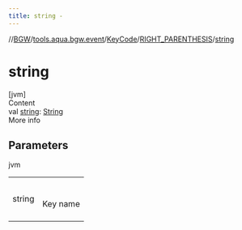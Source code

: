 ```yaml
---
title: string -
---
```

//[BGW](../../../../index.md)/[tools.aqua.bgw.event](../../index.md)/[KeyCode](../index.md)/[RIGHT_PARENTHESIS](index.md)/[string](string.md)



# string  
[jvm]  
Content  
val [string](string.md): [String](https://kotlinlang.org/api/latest/jvm/stdlib/kotlin/-string/index.html)  
More info  


## Parameters  
  
jvm  
  
| | |
|---|---|
| <a name="tools.aqua.bgw.event/KeyCode.RIGHT_PARENTHESIS/string/#/PointingToDeclaration/"></a>string| <a name="tools.aqua.bgw.event/KeyCode.RIGHT_PARENTHESIS/string/#/PointingToDeclaration/"></a><br><br>Key name<br><br>|
  
  



